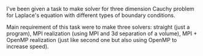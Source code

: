 I've been given a task to make solver for three dimension Cauchy problem for Laplace's equation with different types of boundary conditions.

Main requirement of this task were to make three solvers: straight (just a program), MPI realization (using MPI and 3d separation of a volume), MPI + OpenMP realization (just like second one but also using OpenMP to increase speed).

